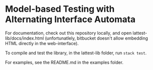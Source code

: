 # Model-based Testing with Alternating Interface Automata

For documentation, check out this repository locally, and open lattest-lib/docs/index.html (unfortunatlely, bitbucket doesn't allow embedding HTML
directly in the web-interface).

To compile and test the library, in the lattest-lib folder, run `stack test`.

For examples, see the README.md in the examples folder.

